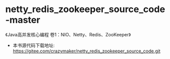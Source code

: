 # netty_redis_zookeeper_source_code-master

《Java高并发核心编程 卷1：NIO、Netty、Redis、ZooKeeper》

- 本书源代码下载地址: https://gitee.com/crazymaker/netty_redis_zookeeper_source_code.git
